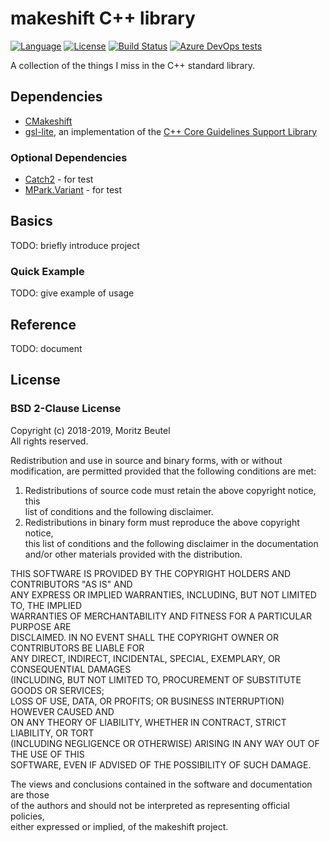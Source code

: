 # makeshift C++ library

[![Language](https://img.shields.io/badge/language-C%2B%2B14-blue)](https://en.wikipedia.org/wiki/C%2B%2B#Standardization)
 [![License](https://img.shields.io/badge/license-BSD%202--Clause-green)](https://opensource.org/licenses/BSD-2-Clause)
 [![Build Status](https://dev.azure.com/moritzbeutel/makeshift/_apis/build/status/mbeutel.makeshift?branchName=master)](https://dev.azure.com/moritzbeutel/makeshift/_build/latest?definitionId=2&branchName=master)
 [![Azure DevOps tests](https://img.shields.io/azure-devops/tests/moritzbeutel/makeshift/2)](https://dev.azure.com/moritzbeutel/makeshift/_testManagement/runs)


A collection of the things I miss in the C++ standard library.


## Dependencies

* [CMakeshift](https://github.com/mbeutel/CMakeshift)
* [gsl-lite](https://github.com/martinmoene/gsl-lite), an implementation of the [C++ Core Guidelines Support Library](https://isocpp.github.io/CppCoreGuidelines/CppCoreGuidelines#S-gsl)


### Optional Dependencies

* [Catch2](https://github.com/catchorg/Catch2) - for test
* [MPark.Variant](https://github.com/mpark/variant) - for test


## Basics

TODO: briefly introduce project


### Quick Example

TODO: give example of usage


## Reference

TODO: document


## License

### BSD 2-Clause License

Copyright (c) 2018-2019, Moritz Beutel  
All rights reserved.

Redistribution and use in source and binary forms, with or without  
modification, are permitted provided that the following conditions are met:

1. Redistributions of source code must retain the above copyright notice, this  
   list of conditions and the following disclaimer.
2. Redistributions in binary form must reproduce the above copyright notice,  
   this list of conditions and the following disclaimer in the documentation  
   and/or other materials provided with the distribution.

THIS SOFTWARE IS PROVIDED BY THE COPYRIGHT HOLDERS AND CONTRIBUTORS "AS IS" AND  
ANY EXPRESS OR IMPLIED WARRANTIES, INCLUDING, BUT NOT LIMITED TO, THE IMPLIED  
WARRANTIES OF MERCHANTABILITY AND FITNESS FOR A PARTICULAR PURPOSE ARE  
DISCLAIMED. IN NO EVENT SHALL THE COPYRIGHT OWNER OR CONTRIBUTORS BE LIABLE FOR  
ANY DIRECT, INDIRECT, INCIDENTAL, SPECIAL, EXEMPLARY, OR CONSEQUENTIAL DAMAGES  
(INCLUDING, BUT NOT LIMITED TO, PROCUREMENT OF SUBSTITUTE GOODS OR SERVICES;  
LOSS OF USE, DATA, OR PROFITS; OR BUSINESS INTERRUPTION) HOWEVER CAUSED AND  
ON ANY THEORY OF LIABILITY, WHETHER IN CONTRACT, STRICT LIABILITY, OR TORT  
(INCLUDING NEGLIGENCE OR OTHERWISE) ARISING IN ANY WAY OUT OF THE USE OF THIS  
SOFTWARE, EVEN IF ADVISED OF THE POSSIBILITY OF SUCH DAMAGE.

The views and conclusions contained in the software and documentation are those  
of the authors and should not be interpreted as representing official policies,  
either expressed or implied, of the makeshift project.

